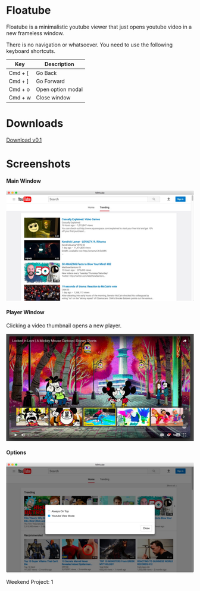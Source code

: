# Floatube

Floatube is a minimalistic youtube viewer that just opens youtube video in a new frameless window.

There is no navigation or whatsoever. You need to use the following keyboard shortcuts.

| Key | Description |
|--------|--------|
| Cmd + [| Go Back   |
| Cmd + ]| Go Forward |
| Cmd + o | Open option modal|
| Cmd + w | Close window|

# Downloads
[Download v0.1](https://github.com/moon0326/Floatube/releases/download/0.1/floatube.zip)

# Screenshots

#### Main Window
![](./screenshots/main.jpg)

#### Player Window
Clicking a video thumbnail opens a new player.

![](./screenshots/new-window.jpg)

#### Options 
![](./screenshots/option.jpg)

Weekend Project: 1
